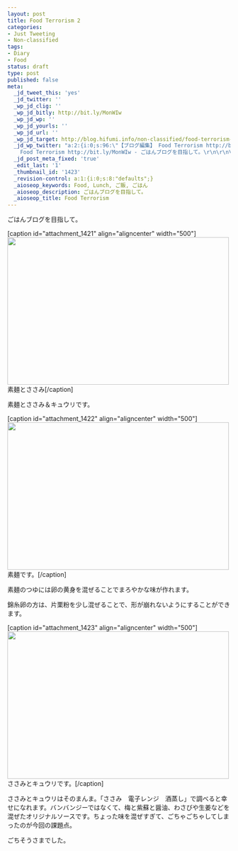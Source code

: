```yaml
---
layout: post
title: Food Terrorism 2
categories:
- Just Tweeting
- Non-classified
tags:
- Diary
- Food
status: draft
type: post
published: false
meta:
  _jd_tweet_this: 'yes'
  _jd_twitter: ''
  _wp_jd_clig: ''
  _wp_jd_bitly: http://bit.ly/MonWIw
  _wp_jd_wp: ''
  _wp_jd_yourls: ''
  _wp_jd_url: ''
  _wp_jd_target: http://blog.hifumi.info/non-classified/food-terrorism-2/?utm_campaign=twitter&utm_medium=twitter&utm_source=twitter
  _jd_wp_twitter: "a:2:{i:0;s:96:\"【ブログ編集】 Food Terrorism http://bit.ly/MonWIw - ごはんブログを目指して。\";i:1;s:134:\"【ブログ編集】
    Food Terrorism http://bit.ly/MonWIw - ごはんブログを目指して。\r\n\r\n\r\n\r\n素麺とささみ＆キュウ\";}"
  _jd_post_meta_fixed: 'true'
  _edit_last: '1'
  _thumbnail_id: '1423'
  _revision-control: a:1:{i:0;s:8:"defaults";}
  _aioseop_keywords: Food, Lunch, ご飯, ごはん
  _aioseop_description: ごはんブログを目指して。
  _aioseop_title: Food Terrorism
---
```

ごはんブログを目指して。

[caption id="attachment_1421" align="aligncenter" width="500"]<a title="ç´ éººã¨ããã¿" href="http://blog.hifumi.info/wp-content/uploads/2012/06/lunchset.jpg"><img class=" wp-image-1421  " title="素麺とささみ" src="http://blog.hifumi.info/wp-content/uploads/2012/06/lunchset-500x333.jpg" alt="" width="500" height="333" /></a> 素麺とささみ[/caption]

素麺とささみ＆キュウリです。

<!--more-->

[caption id="attachment_1422" align="aligncenter" width="500"]<a title="SONY DSC" href="http://blog.hifumi.info/wp-content/uploads/2012/06/lunchset2.jpg"><img class=" wp-image-1422" title="素麺" src="http://blog.hifumi.info/wp-content/uploads/2012/06/lunchset2-500x333.jpg" alt="" width="500" height="333" /></a> 素麺です。[/caption]

素麺のつゆには卵の黄身を混ぜることでまろやかな味が作れます。

錦糸卵の方は、片栗粉を少し混ぜることで、形が崩れないようにすることができます。

[caption id="attachment_1423" align="aligncenter" width="500"]<a title="SONY DSC" href="http://blog.hifumi.info/wp-content/uploads/2012/06/lunchset3.jpg"><img class=" wp-image-1423" title="ささみとキュウリ" src="http://blog.hifumi.info/wp-content/uploads/2012/06/lunchset3-500x333.jpg" alt="" width="500" height="333" /></a> ささみとキュウリです。[/caption]

ささみとキュウリはそのまんま。「ささみ　電子レンジ　酒蒸し」で調べると幸せになれます。バンバンジーではなくて、梅と紫蘇と醤油、わさびや生姜などを混ぜたオリジナルソースです。ちょった味を混ぜすぎて、ごちゃごちゃしてしまったのが今回の課題点。

ごちそうさまでした。
